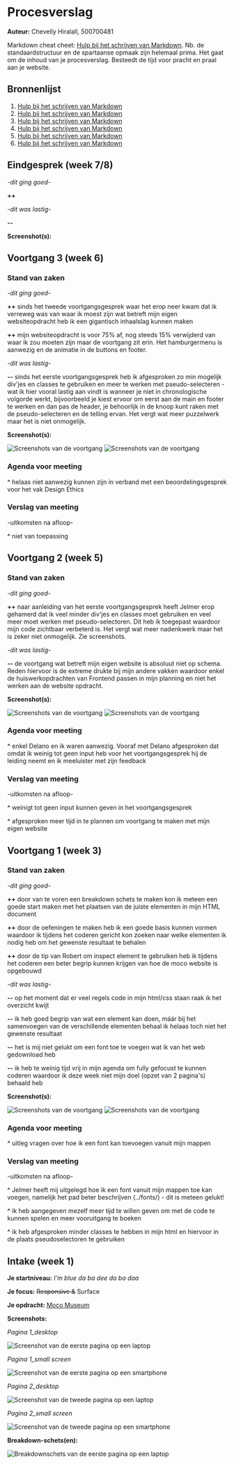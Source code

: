 # Procesverslag
**Auteur:** Chevelly Hiralall, 500700481

Markdown cheat cheet: [Hulp bij het schrijven van Markdown](https://github.com/adam-p/markdown-here/wiki/Markdown-Cheatsheet). Nb. de standaardstructuur en de spartaanse opmaak zijn helemaal prima. Het gaat om de inhoud van je procesverslag. Besteedt de tijd voor pracht en praal aan je website.



## Bronnenlijst
1. [Hulp bij het schrijven van Markdown](https://github.com/adam-p/markdown-here/wiki/Markdown-Cheatsheet)
2. [Hulp bij het schrijven van Markdown](https://github.com/adam-p/markdown-here/wiki/Markdown-Cheatsheet)
3. [Hulp bij het schrijven van Markdown](https://github.com/adam-p/markdown-here/wiki/Markdown-Cheatsheet)
4. [Hulp bij het schrijven van Markdown](https://github.com/adam-p/markdown-here/wiki/Markdown-Cheatsheet)
5. [Hulp bij het schrijven van Markdown](https://github.com/adam-p/markdown-here/wiki/Markdown-Cheatsheet)
6. [Hulp bij het schrijven van Markdown](https://github.com/adam-p/markdown-here/wiki/Markdown-Cheatsheet)


## Eindgesprek (week 7/8)

*-dit ging goed-*

**++**


*-dit was lastig-*

**--**

**Screenshot(s):**




## Voortgang 3 (week 6)

### Stand van zaken

*-dit ging goed-*

**++** sinds het tweede voortgangsgesprek waar het erop neer kwam dat ik verreweg was van waar ik moest zijn wat betreft mijn eigen websiteopdracht heb ik een gigantisch inhaalslag kunnen maken

**++** mijn websiteopdracht is voor 75% af, nog steeds 15% verwijderd van waar ik zou moeten zijn maar de voortgang zit erin. Het hamburgermenu is aanwezig en de animatie in de buttons en footer.


*-dit was lastig-*

**--** sinds het eerste voortgangsgesprek heb ik afgesproken zo min mogelijk div'jes en classes te gebruiken en meer te werken met pseudo-selecteren - wat ik hier vooral lastig aan vindt is wanneer je niet in chronologische volgorde werkt, bijvoorbeeld je kiest ervoor om eerst aan de main en footer te werken en dan pas de header, je behoorlijk in de knoop kunt raken met de pseudo-selecteren en de telling ervan. Het vergt wat meer puzzelwerk maar het is niet onmogelijk.

**Screenshot(s):**

![Screenshots van de voortgang](images/proces/classesoud.png)
![Screenshots van de voortgang](images/proces/classesnieuw.png)

### Agenda voor meeting

**^** helaas niet aanwezig kunnen zijn in verband met een beoordelingsgesprek voor het vak Design Ethics

### Verslag van meeting

-uitkomsten na afloop-

**^** niet van toepassing



## Voortgang 2 (week 5)

### Stand van zaken

*-dit ging goed-*

**++** naar aanleiding van het eerste voortgangsgesprek heeft Jelmer erop gehamerd dat ik veel minder div'jes en classes moet gebruiken en veel meer moet werken met pseudo-selectoren. Dit heb ik toegepast waardoor mijn code zichtbaar verbeterd is. Het vergt wat meer nadenkwerk maar het is zeker niet onmogelijk. Zie screenshots.


*-dit was lastig-*

**--** de voortgang wat betreft mijn eigen website is absoluut niet op schema. Reden hiervoor is de extreme drukte bij mijn andere vakken waardoor enkel de huiswerkopdrachten van Frontend passen in mijn planning en niet het werken aan de website opdracht.

**Screenshot(s):**

![Screenshots van de voortgang](images/proces/classesoud.png)
![Screenshots van de voortgang](images/proces/classesnieuw.png)

### Agenda voor meeting

**^** enkel Delano en ik waren aanwezig. Vooraf met Delano afgesproken dat omdat ik weinig tot geen input heb voor het voortgangsgesprek hij de leiding neemt en ik meeluister met zijn feedback

### Verslag van meeting

-uitkomsten na afloop-

**^** weinigt tot geen input kunnen geven in het voortgangsgesprek

**^** afgesproken meer tijd in te plannen om voortgang te maken met mijn eigen website


## Voortgang 1 (week 3)

### Stand van zaken

*-dit ging goed-*

**++** door van te voren een breakdown schets te maken kon ik meteen een goede start maken met het plaatsen van de juiste elementen in mijn HTML document

**++** door de oefeningen te maken heb ik een goede basis kunnen vormen waardoor ik tijdens het coderen gericht kon zoeken naar welke elementen ik nodig heb om het gewenste resultaat te behalen

**++** door de tip van Robert om inspect element te gebruiken heb ik tijdens het coderen een beter begrip kunnen krijgen van hoe de moco website is opgebouwd



*-dit was lastig-*

**--** op het moment dat er veel regels code in mijn html/css staan raak ik het overzicht kwijt

**--** ik heb goed begrip van wat een element kan doen, máár bij het samenvoegen van de verschillende elementen behaal ik helaas toch niet het gewenste resultaat

**--** het is mij niet gelukt om een font toe te voegen wat ik van het web gedownload heb

**--** ik heb te weinig tijd vrij in mijn agenda om fully gefocust te kunnen coderen waardoor ik deze week niet mijn doel (opzet van 2 pagina's) behaald heb

**Screenshot(s):**

![Screenshots van de voortgang](images/proces/voortgang1.1.png)
![Screenshots van de voortgang](images/proces/voortgang1.2.png)

### Agenda voor meeting

**^** uitleg vragen over hoe ik een font kan toevoegen vanuit mijn mappen

### Verslag van meeting

-uitkomsten na afloop-

**^** Jelmer heeft mij uitgelegd hoe ik een font vanuit mijn mappen toe kan voegen, namelijk het pad beter beschrijven (../fonts/) - dit is meteen gelukt!

**^** ik heb aangegeven mezelf meer tijd te willen geven om met de code te kunnen spelen en meer vooruitgang te boeken

**^** ik heb afgesproken minder classes te hebben in mijn html en hiervoor in de plaats pseudoselectoren te gebruiken


## Intake (week 1)

**Je startniveau:** *I'm blue da ba dee da ba daa*

**Je focus:** ~~Responsive &~~ Surface

**Je opdracht:** [Moco Museum](https://mocomuseum.nl)

**Screenshots:**

*Pagina 1_desktop*

![Screenshot van de eerste pagina op een laptop](images/proces/pagina1_full.png)

*Pagina 1_small screen*

![Screenshot van de eerste pagina op een smartphone](images/proces/pagina1_responsive.png)

*Pagina 2_desktop*

![Screenshot van de tweede pagina op een laptop](images/proces/pagina2_full.png)

*Pagina 2_small screen*

![Screenshot van de tweede pagina op een smartphone](images/proces/pagina2_responsive.png)


**Breakdown-schets(en):**

![Breakdownschets van de eerste pagina op een laptop](images/proces/breakdownschets.png)
